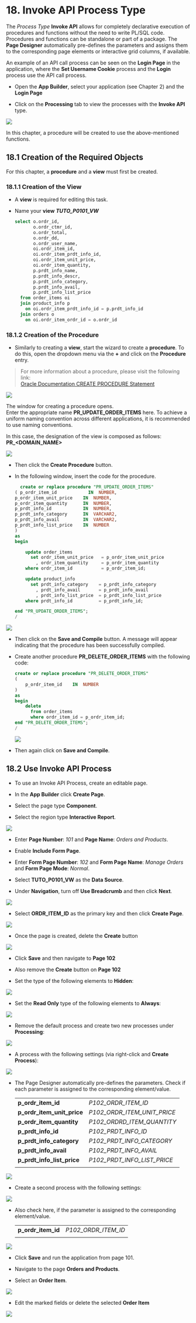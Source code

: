 # <a name="invoke-api-process-type"></a>18. Invoke API Process Type

The *Process Type* **Invoke API** allows for completely declarative execution of procedures and functions without the need to write PL/SQL code. Procedures and functions can be standalone or part of a package. The **Page Designer** automatically pre-defines the parameters and assigns them to the corresponding page elements or interactive grid columns, if available.

An example of an API call process can be seen on the **Login Page** in the application, where the **Set Username Cookie** process and the **Login** process use the API call process.

- Open the **App Builder**, select your application (see Chapter 2) and the **Login Page**

- Click on the **Processing** tab to view the processes with the **Invoke API** type.

![](../../assets/Chapter-18/invoke_api_01.jpg)

In this chapter, a procedure will be created to use the above-mentioned functions.

## <a name="api-creation-of-required-objects"></a>18.1 Creation of the Required Objects

For this chapter, a **procedure** and a **view** must first be created.

### <a name="api-creation-of-view"></a>18.1.1 Creation of the View

- A **view** is required for editing this task.

- Name your **view** ***TUTO_P0101_VW***
  ```sql
  select o.ordr_id,
         o.ordr_ctmr_id,
         o.ordr_total,
         o.ordr_dd,
         o.ordr_user_name,
         oi.ordr_item_id,
         oi.ordr_item_prdt_info_id,
         oi.ordr_item_unit_price,
         oi.ordr_item_quantity,
         p.prdt_info_name,
         p.prdt_info_descr,
         p.prdt_info_category,
         p.prdt_info_avail,
         p.prdt_info_list_price
    from order_items oi
    join product_info p
      on oi.ordr_item_prdt_info_id = p.prdt_info_id
    join orders o
      on oi.ordr_item_ordr_id = o.ordr_id
  ```

### <a name="api-creation-of-procedure"></a>18.1.2 Creation of the Procedure

- Similarly to creating a **view**, start the wizard to create a **procedure**. To do this, open the dropdown menu via the **+** and click on the **Procedure** entry.

> For more information about a procedure, please visit the following link:   
[Oracle Documentation CREATE PROCEDURE Statement](https://docs.oracle.com/en/database/oracle/oracle-database/21/lnpls/CREATE-PROCEDURE-statement.html#GUID-5F84DB47-B5BE-4292-848F-756BF365EC54)

![](../../assets/Chapter-18/invoke_api_02.jpg)

The window for creating a procedure opens.  
Enter the appropriate name **PR_UPDATE_ORDER_ITEMS** here. To achieve a uniform naming convention across different applications, it is recommended to use naming conventions.

In this case, the designation of the view is composed as follows:  
**PR_<DOMAIN_NAME>**

![](../../assets/Chapter-18/invoke_api_03.jpg)

- Then click the **Create Procedure** button.

- In the following window, insert the code for the procedure.
    ```sql
      create or replace procedure "PR_UPDATE_ORDER_ITEMS"
  ( p_ordr_item_id            IN  NUMBER, 
    p_ordr_item_unit_price    IN  NUMBER, 
    p_ordr_item_quantity      IN  NUMBER, 
    p_prdt_info_id            IN  NUMBER,
    p_prdt_info_category      IN  VARCHAR2, 
    p_prdt_info_avail         IN  VARCHAR2, 
    p_prdt_info_list_price    IN  NUMBER   
  )
  as
  begin

        update order_items
          set ordr_item_unit_price   = p_ordr_item_unit_price
            , ordr_item_quantity     = p_ordr_item_quantity
        where ordr_item_id           = p_ordr_item_id;
    
        update product_info
          set prdt_info_category    = p_prdt_info_category
            , prdt_info_avail       = p_prdt_info_avail
            , prdt_info_list_price  = p_prdt_info_list_price
        where prdt_info_id          = p_prdt_info_id;

  end "PR_UPDATE_ORDER_ITEMS";
  /
    ```

![](../../assets/Chapter-18/invoke_api_04.jpg)

- Then click on the **Save and Compile** button. A message will appear indicating that the procedure has been successfully compiled.

- Create another procedure **PR_DELETE_ORDER_ITEMS** with the following code:

  ```sql
  create or replace procedure "PR_DELETE_ORDER_ITEMS"
  (
      p_ordr_item_id    IN  NUMBER
  )
  as
  begin
      delete 
        from order_items
        where ordr_item_id = p_ordr_item_id;
  end "PR_DELETE_ORDER_ITEMS";
  /
  ```

  ![](../../assets/Chapter-18/invoke_api_05.jpg)

- Then again click on **Save and Compile**.

## <a name="invoke-api-process-use"></a>18.2 Use Invoke API Process

- To use an Invoke API Process, create an editable page.

- In the **App Builder** click **Create Page**.
- Select the page type **Component**.
- Select the region type **Interactive Report**.

![](../../assets/Chapter-18/invoke_api_06.jpg)

- Enter **Page Number**: *101* and **Page Name**: *Orders and Products*. 
- Enable **Include Form Page**.
- Enter **Form Page Number**: *102* and **Form Page Name**: *Manage Orders* and **Form Page Mode**: *Normal*.

- Select **TUTO_P0101_VW** as the **Data Source**.

- Under **Navigation**, turn off **Use Breadcrumb** and then click **Next**.

![](../../assets/Chapter-18/invoke_api_07.jpg)

- Select **ORDR_ITEM_ID** as the primary key and then click **Create Page**.

![](../../assets/Chapter-18/invoke_api_08.jpg)

- Once the page is created, delete the **Create** button

![](../../assets/Chapter-18/invoke_api_09.jpg)

- Click **Save** and then navigate to **Page 102**

- Also remove the **Create** button on **Page 102**

- Set the type of the following elements to **Hidden**:

![](../../assets/Chapter-18/invoke_api_10.jpg)

- Set the **Read Only** type of the following elements to **Always**:

![](../../assets/Chapter-18/invoke_api_11.jpg)

- Remove the default process and create two new processes under **Processing**:

![](../../assets/Chapter-18/invoke_api_12.jpg)

- A process with the following settings (via right-click and **Create Process**):

![](../../assets/Chapter-18/invoke_api_13.jpg)

- The Page Designer automatically pre-defines the parameters. Check if each parameter is assigned to the corresponding element/value.

  | | |  
  |--|--|
  | **p_ordr_item_id** | *P102_ORDR_ITEM_ID*| 
  | **p_ordr_item_unit_price** | *P102_ORDR_ITEM_UNIT_PRICE*| 
  | **p_ordr_item_quantity** | *P102_ORDRD_ITEM_QUANTITY*| 
  | **p_prdt_info_id** | *P102_PRDT_INFO_ID*| 
  | **p_prdt_info_category** | *P102_PRDT_INFO_CATEGORY*| 
  | **p_prdt_info_avail** | *P102_PRDT_INFO_AVAIL*| 
  | **p_prdt_info_list_price** | *P102_PRDT_INFO_LIST_PRICE*| 
  | | |

![](../../assets/Chapter-18/invoke_api_14.jpg)

- Create a second process with the following settings:

![](../../assets/Chapter-18/invoke_api_15.jpg)

- Also check here, if the parameter is assigned to the corresponding element/value.

  | | |  
  |--|--|
  | **p_ordr_item_id** | *P102_ORDR_ITEM_ID*| 
  | | |

![](../../assets/Chapter-18/invoke_api_16.jpg)

- Click **Save** and run the application from page 101.

- Navigate to the page **Orders and Products**. 
- Select an **Order Item**.

![](../../assets/Chapter-18/invoke_api_17.jpg)

- Edit the marked fields or delete the selected **Order Item**  

![](../../assets/Chapter-18/invoke_api_18.jpg)